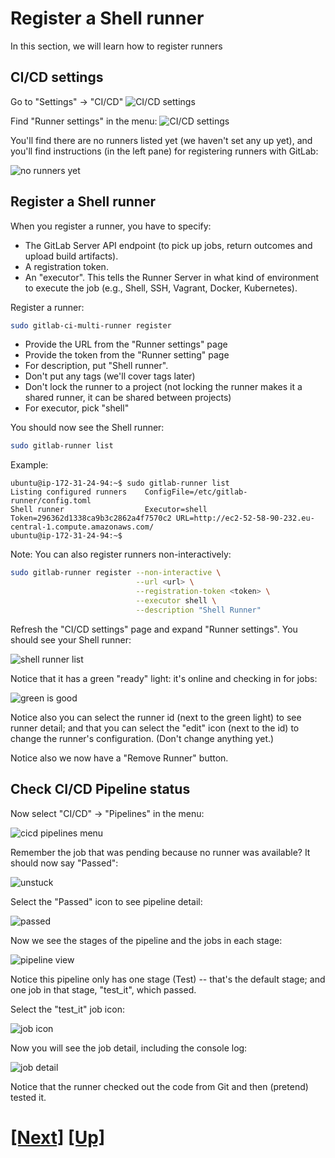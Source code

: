 # Register a Shell runner

In this section, we will learn how to register runners

## CI/CD settings

Go to "Settings" -> "CI/CD"
![CI/CD settings](img/settings_cicd.png)

Find "Runner settings" in the menu:
![CI/CD settings](img/runner_settings_menu.png)

You'll find there are no runners listed yet (we haven't set any up yet), 
and you'll find instructions (in the left pane) for registering runners
with GitLab:

![no runners yet](img/runner_menu.png)

## Register a Shell runner

When you register a runner, you have to specify:
- The GitLab Server API endpoint (to pick up jobs, return outcomes and upload build artifacts).
- A registration token.
- An "executor". This tells the Runner Server in what kind of environment to execute the job (e.g., Shell, SSH, Vagrant, Docker, Kubernetes).

Register a runner:

```bash
sudo gitlab-ci-multi-runner register
```

- Provide the URL from the "Runner settings" page
- Provide the token from the "Runner setting" page
- For description, put "Shell runner".
- Don't put any tags (we'll cover tags later)
- Don't lock the runner to a project (not locking the runner makes it a shared runner, it can be shared between projects)
- For executor, pick "shell"


You should now see the Shell runner:

```bash
sudo gitlab-runner list
```

Example:

```shell_session
ubuntu@ip-172-31-24-94:~$ sudo gitlab-runner list
Listing configured runners    ConfigFile=/etc/gitlab-runner/config.toml
Shell runner                  Executor=shell Token=296362d1338ca9b3c2862a4f7570c2 URL=http://ec2-52-58-90-232.eu-central-1.compute.amazonaws.com/
ubuntu@ip-172-31-24-94:~$

```

Note: You can also register runners non-interactively:

```bash
sudo gitlab-runner register --non-interactive \
                            --url <url> \
                            --registration-token <token> \
                            --executor shell \
                            --description "Shell Runner"
```

Refresh the "CI/CD settings" page and expand "Runner settings".
You should see your Shell runner:

![shell runner list](img/shell_runner_in_UI.png)


Notice that it has a green "ready" light: it's online and checking in for jobs:


![green is good](img/shell_runner_green.png)

Notice also you can select the runner id (next to the green light) to see
runner detail; and that you can select the "edit" icon (next to the id)
to change the runner's configuration. (Don't change anything yet.)

Notice also we now have a "Remove Runner" button.

## Check CI/CD Pipeline status

Now select "CI/CD" -> "Pipelines" in the menu:

![cicd pipelines menu](img/cicd_pipelines_menu.png)

Remember the job that was pending because no runner was available?
It should now say "Passed":

![unstuck](img/unstuck.png)

Select the "Passed" icon to see pipeline detail:

![passed](img/passed_icon.png)

Now we see the stages of the pipeline and the jobs in each stage:

![pipeline view](img/pipeline_view.png)

Notice this pipeline only has one stage (Test) -- that's the default stage;
and one job in that stage, "test_it", which passed.

Select the "test_it" job icon:

![job icon](img/job_icon.png)

Now you will see the job detail, including the console log:

![job detail](img/job_detail.png)

Notice that the runner checked out the code from Git and then (pretend) tested it.
# [[Next]](01_24-unregistering-runners.md) [[Up]](README.md)


